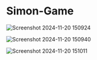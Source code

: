 # Simon-Game

![Screenshot 2024-11-20 150924](https://github.com/user-attachments/assets/b8305bc8-d9f6-4316-9723-488fd3f7a480)


![Screenshot 2024-11-20 150940](https://github.com/user-attachments/assets/3b9ee0d1-130e-4c6c-a6ca-10ec6826e4ac)


![Screenshot 2024-11-20 151011](https://github.com/user-attachments/assets/2cfc6af0-2798-4943-9269-fbf674c5bbef)
